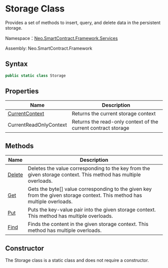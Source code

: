 # Storage Class

Provides a set of methods to insert, query, and delete data in the persistent storage.

Namespace：[Neo.SmartContract.Framework.Services](index.md)

Assembly: Neo.SmartContract.Framework

## Syntax

```cs
public static class Storage
```

## Properties

| Name                                   | Description |
| ---------------------------------------- | ---------- |
| [CurrentContext](CurrentContext.md) | Returns the current storage context |
| CurrentReadOnlyContext | Returns the read-only context of the current contract storage |

## Methods

| Name                                    | Description                    |
| ---------------------------------------- | -------------------------------- |
| [Delete](Delete.md) | Deletes the value corresponding to the key from the given storage context. This method has multiple overloads. |
| [Get](Get.md) | Gets the byte[] value corresponding to the given key from the given storage context. This method has multiple overloads. |
| [Put](Put.md) | Puts the key-value pair into the given storage context. This method has multiple overloads. |
| [Find](Find.md) | Finds the content in the given storage context. This method has multiple overloads. |

## Constructor

The Storage class is a static class and does not require a constructor.

